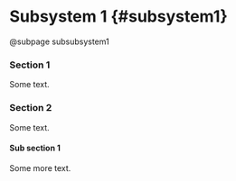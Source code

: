 # Subsystem 1   {#subsystem1}
@subpage subsubsystem1

### Section 1

Some text.

### Section 2

Some text.

#### Sub section 1

Some more text.
